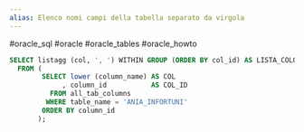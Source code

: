 ```yaml
---
alias: Elenco nomi campi della tabella separato da virgola
---
```

#oracle_sql #oracle #oracle_tables #oracle_howto

```sql
SELECT listagg (col, ', ') WITHIN GROUP (ORDER BY col_id) AS LISTA_COLONNE
  FROM (
        SELECT lower (column_name) AS COL
             , column_id           AS COL_ID
          FROM all_tab_columns
         WHERE table_name = 'ANIA_INFORTUNI'
        ORDER BY column_id
       );
```
